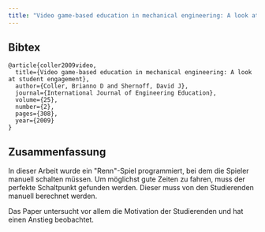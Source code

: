 ```yaml
---
title: "Video game-based education in mechanical engineering: A look at student engagement"
---
```


## Bibtex

```
@article{coller2009video,
  title={Video game-based education in mechanical engineering: A look at student engagement},
  author={Coller, Brianno D and Shernoff, David J},
  journal={International Journal of Engineering Education},
  volume={25},
  number={2},
  pages={308},
  year={2009}
}
```

## Zusammenfassung 

In dieser Arbeit wurde ein "Renn"-Spiel programmiert, bei dem die Spieler manuell schalten müssen. Um möglichst gute Zeiten zu fahren, muss der perfekte Schaltpunkt gefunden werden. Dieser muss von den Studierenden manuell berechnet werden.

Das Paper untersucht vor allem die Motivation der Studierenden und hat einen Anstieg beobachtet.

